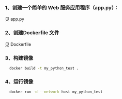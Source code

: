 ### 1、创建一个简单的 Web 服务应用程序（app.py）：
  见 app.py
### 2、创建Dockerfile 文件
  见 Dockerfile
### 3、构建镜像
```sh
  docker build -t my_python_test .
```
### 4、运行镜像
```sh
  docker run -d --network host my_python_test
```